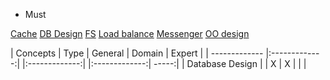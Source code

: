 * Must

[Cache](https://github.com/tradegolfstix/system-design/blob/master/Cache.md)
[DB Design](https://github.com/tradegolfstix/system-design/blob/master/databaseDesign.md)
[FS](https://github.com/tradegolfstix/system-design/blob/master/fileSystemDesign.md)
[Load balance](https://github.com/tradegolfstix/system-design/blob/master/loadBalancing.md)
[Messenger](https://github.com/tradegolfstix/system-design/blob/master/messenger.md)
[OO design](https://github.com/tradegolfstix/system-design/blob/master/ooDesign.md)




| Concepts        | Type           | General  | Domain | Expert |
| ------------- |:-------------:|  |:-------------:|  |:-------------:| -----:|
| Database Design      | | X | X | | |
